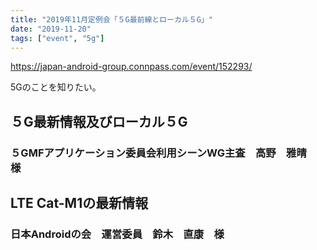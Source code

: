 ```yaml
---
title: "2019年11月定例会「５G最前線とローカル５G」"
date: "2019-11-20"
tags: ["event", "5g"]
---
```


https://japan-android-group.connpass.com/event/152293/

5Gのことを知りたい。

## ５G最新情報及びローカル５G
### ５GMFアプリケーション委員会利用シーンWG主査　高野　雅晴　様


## LTE Cat-M1の最新情報
### 日本Androidの会　運営委員　鈴木　直康　様

